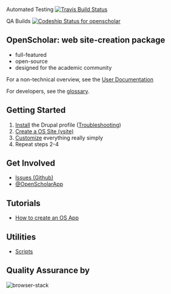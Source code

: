 
Automated Testing [![Travis Build Status](https://secure.travis-ci.org/openscholar/openscholar.png?branch=SCHOLAR-3.x)](https://travis-ci.org/openscholar/openscholar)

QA Builds [ ![Codeship Status for openscholar](https://app.codeship.com/projects/6e604f40-c3b4-0134-5376-0a2f93ab4c55/status?branch=SCHOLAR-3.x)](https://app.codeship.com/projects/197702)

## OpenScholar: web site-creation package
* full-featured
* open-source
* designed for the academic community

For a non-technical overview, see the [User Documentation](http://scholar.harvard.edu/help/vsitehelp/User-Documentation)

For developers, see the [glossary](https://github.com/openscholar/openscholar/wiki/Glossary).
## Getting Started

1. [Install](https://github.com/openscholar/openscholar/wiki/Install) the Drupal profile ([Troubleshooting](https://github.com/openscholar/openscholar/wiki/Troubleshooting))
1. [Create a OS Site (vsite)](https://github.com/openscholar/openscholar/wiki/Create-a-virtual-site-%28vsite%29)
1. [Customize](https://github.com/openscholar/openscholar/wiki/Customize) everything really simply
1. Repeat steps 2-4

## Get Involved

* [Issues (Github)](https://github.com/openscholar/openscholar/issues)
* [@OpenScholarApp](http://twitter.com/OpenScholarApp)

## Tutorials

* [How to create an OS App](https://github.com/openscholar/openscholar/wiki/How-to-create-an-os-app)

## Utilities

* [Scripts](https://github.com/openscholar/openscholar/wiki/Scripts)

## Quality Assurance by
![browser-stack](https://cloud.githubusercontent.com/assets/867075/23173035/da708a06-f825-11e6-85e3-77c30f832f23.png)
